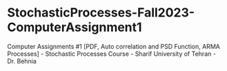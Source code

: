 # StochasticProcesses-Fall2023-ComputerAssignment1
Computer Assignments #1 [PDF, Auto correlation and PSD Function, ARMA Processes] - Stochastic Processes Course - Sharif University of Tehran - Dr. Behnia
